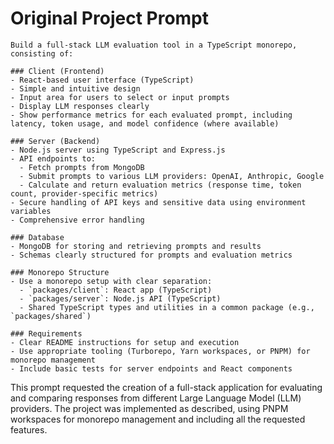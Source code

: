 # Original Project Prompt

```
Build a full-stack LLM evaluation tool in a TypeScript monorepo, consisting of:

### Client (Frontend)
- React-based user interface (TypeScript)
- Simple and intuitive design
- Input area for users to select or input prompts
- Display LLM responses clearly
- Show performance metrics for each evaluated prompt, including latency, token usage, and model confidence (where available)

### Server (Backend)
- Node.js server using TypeScript and Express.js
- API endpoints to:
  - Fetch prompts from MongoDB
  - Submit prompts to various LLM providers: OpenAI, Anthropic, Google
  - Calculate and return evaluation metrics (response time, token count, provider-specific metrics)
- Secure handling of API keys and sensitive data using environment variables
- Comprehensive error handling

### Database
- MongoDB for storing and retrieving prompts and results
- Schemas clearly structured for prompts and evaluation metrics

### Monorepo Structure
- Use a monorepo setup with clear separation:
  - `packages/client`: React app (TypeScript)
  - `packages/server`: Node.js API (TypeScript)
  - Shared TypeScript types and utilities in a common package (e.g., `packages/shared`)

### Requirements
- Clear README instructions for setup and execution
- Use appropriate tooling (Turborepo, Yarn workspaces, or PNPM) for monorepo management
- Include basic tests for server endpoints and React components
```

This prompt requested the creation of a full-stack application for evaluating and comparing responses from different Large Language Model (LLM) providers. The project was implemented as described, using PNPM workspaces for monorepo management and including all the requested features.